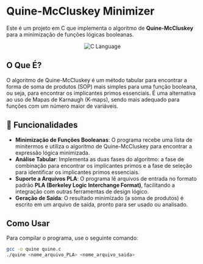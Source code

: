 # Quine-McCluskey Minimizer

Este é um projeto em C que implementa o algoritmo de **Quine-McCluskey** para a minimização de funções lógicas booleanas.

<p align="center">
  <img src="https://img.shields.io/badge/C-00599C?style=for-the-badge&logo=c&logoColor=white" alt="C Language">
</p>

## O Que É?

O algoritmo de Quine-McCluskey é um método tabular para encontrar a forma de soma de produtos (SOP) mais simples para uma função booleana, ou seja, para encontrar os implicantes primos essenciais. É uma alternativa ao uso de Mapas de Karnaugh (K-maps), sendo mais adequado para funções com um número maior de variáveis.

## 📌 Funcionalidades

- **Minimização de Funções Booleanas**: O programa recebe uma lista de minitermos e utiliza o algoritmo de Quine-McCluskey para encontrar a expressão lógica minimizada.
- **Análise Tabular**: Implementa as duas fases do algoritmo: a fase de combinação para encontrar os implicantes primos e a fase de seleção para identificar os implicantes primos essenciais.
- **Suporte a Arquivos PLA**: O programa lê arquivos de entrada no formato padrão **PLA (Berkeley Logic Interchange Format)**, facilitando a integração com outras ferramentas de design lógico.
- **Geração de Saída**: O resultado minimizado (a soma de produtos) é escrito em um arquivo de saída, pronto para ser usado ou analisado.

## Como Usar

Para compilar o programa, use o seguinte comando:

```bash
gcc -o quine quine.c
./quine <nome_arquivo_PLA> <nome_arquivo_saida>